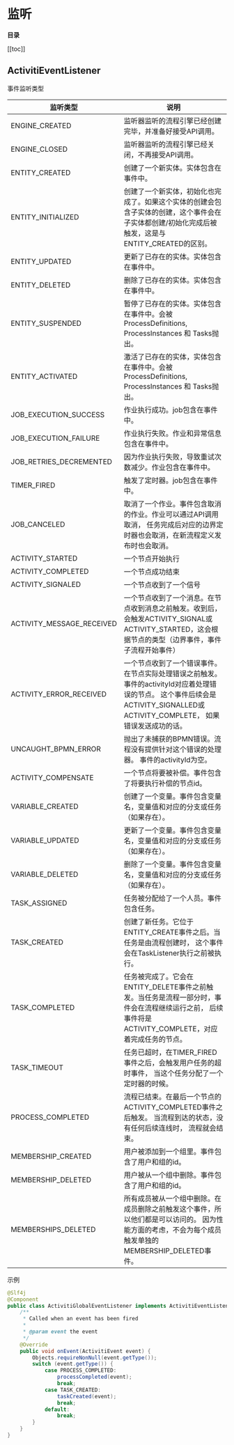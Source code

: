 # 监听

**目录**

[[toc]]

## ActivitiEventListener

事件监听类型

| 监听类型                      | 说明                                                                                                               |
|---------------------------|------------------------------------------------------------------------------------------------------------------|
| ENGINE_CREATED            | 监听器监听的流程引擎已经创建完毕，并准备好接受API调用。                                                                                    |
| ENGINE_CLOSED             | 监听器监听的流程引擎已经关闭，不再接受API调用。                                                                                        |
| ENTITY_CREATED            | 创建了一个新实体。实体包含在事件中。                                                                                               |
| ENTITY_INITIALIZED        | 创建了一个新实体，初始化也完成了。如果这个实体的创建会包含子实体的创建，这个事件会在子实体都创建/初始化完成后被触发，这是与ENTITY_CREATED的区别。                                 |
| ENTITY_UPDATED            | 更新了已存在的实体。实体包含在事件中。                                                                                              |
| ENTITY_DELETED            | 删除了已存在的实体。实体包含在事件中。                                                                                              |
| ENTITY_SUSPENDED          | 暂停了已存在的实体。实体包含在事件中。会被ProcessDefinitions, ProcessInstances 和 Tasks抛出。                                             |
| ENTITY_ACTIVATED          | 激活了已存在的实体，实体包含在事件中。会被ProcessDefinitions, ProcessInstances 和 Tasks抛出。                                             |
| JOB_EXECUTION_SUCCESS     | 作业执行成功。job包含在事件中。                                                                                                |
| JOB_EXECUTION_FAILURE     | 作业执行失败。作业和异常信息包含在事件中。                                                                                            |
| JOB_RETRIES_DECREMENTED   | 因为作业执行失败，导致重试次数减少。作业包含在事件中。                                                                                      |
| TIMER_FIRED               | 触发了定时器。job包含在事件中。                                                                                                |
| JOB_CANCELED              | 取消了一个作业。事件包含取消的作业。作业可以通过API调用取消，  任务完成后对应的边界定时器也会取消，在新流程定义发布时也会取消。                                               |
| ACTIVITY_STARTED          | 一个节点开始执行                                                                                                         |
| ACTIVITY_COMPLETED        | 一个节点成功结束                                                                                                         |
| ACTIVITY_SIGNALED         | 一个节点收到了一个信号                                                                                                      |
| ACTIVITY_MESSAGE_RECEIVED | 一个节点收到了一个消息。在节点收到消息之前触发。收到后，会触发ACTIVITY_SIGNAL或ACTIVITY_STARTED，这会根据节点的类型（边界事件，事件子流程开始事件）                        |
| ACTIVITY_ERROR_RECEIVED   | 一个节点收到了一个错误事件。在节点实际处理错误之前触发。  事件的activityId对应着处理错误的节点。 这个事件后续会是ACTIVITY_SIGNALLED或ACTIVITY_COMPLETE， 如果错误发送成功的话。 |
| UNCAUGHT_BPMN_ERROR       | 抛出了未捕获的BPMN错误。流程没有提供针对这个错误的处理器。  事件的activityId为空。                                                                |
| ACTIVITY_COMPENSATE       | 一个节点将要被补偿。事件包含了将要执行补偿的节点id。                                                                                      |
| VARIABLE_CREATED          | 创建了一个变量。事件包含变量名，变量值和对应的分支或任务（如果存在）。                                                                              |
| VARIABLE_UPDATED          | 更新了一个变量。事件包含变量名，变量值和对应的分支或任务（如果存在）。                                                                              |
| VARIABLE_DELETED          | 删除了一个变量。事件包含变量名，变量值和对应的分支或任务（如果存在）。                                                                              |
| TASK_ASSIGNED             | 任务被分配给了一个人员。事件包含任务。                                                                                              |
| TASK_CREATED              | 创建了新任务。它位于ENTITY_CREATE事件之后。当任务是由流程创建时，   这个事件会在TaskListener执行之前被执行。                                             |
| TASK_COMPLETED            | 任务被完成了。它会在ENTITY_DELETE事件之前触发。当任务是流程一部分时，事件会在流程继续运行之前，  后续事件将是ACTIVITY_COMPLETE，对应着完成任务的节点。                      |
| TASK_TIMEOUT              | 任务已超时，在TIMER_FIRED事件之后，会触发用户任务的超时事件，   当这个任务分配了一个定时器的时候。                                                         |
| PROCESS_COMPLETED         | 流程已结束。在最后一个节点的ACTIVITY_COMPLETED事件之后触发。 当流程到达的状态，没有任何后续连线时， 流程就会结束。                                              |
| MEMBERSHIP_CREATED        | 用户被添加到一个组里。事件包含了用户和组的id。                                                                                         |
| MEMBERSHIP_DELETED        | 用户被从一个组中删除。事件包含了用户和组的id。                                                                                         |
| MEMBERSHIPS_DELETED       | 所有成员被从一个组中删除。在成员删除之前触发这个事件，所以他们都是可以访问的。  因为性能方面的考虑，不会为每个成员触发单独的MEMBERSHIP_DELETED事件。                             |

示例

```java
@Slf4j
@Component
public class ActivitiGlobalEventListener implements ActivitiEventListener {
    /**
     * Called when an event has been fired
     *
     * @param event the event
     */
    @Override
    public void onEvent(ActivitiEvent event) {
        Objects.requireNonNull(event.getType());
        switch (event.getType()) {
            case PROCESS_COMPLETED:
                processCompleted(event);
                break;
            case TASK_CREATED:
                taskCreated(event);
                break;
            default:
                break;
        }
    }
}
```

